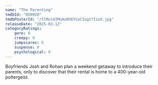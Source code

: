 ```yaml
---
name: "The Parenting"
tmdbId: "850920"
tmdbPosterId: "/5lMu14IMuHo0hKYCwCIogt7IioX.jpg"
releaseDate: "2025-03-12"
categoryRatings:
    gore: 0
    creepy: 0
    jumpscares: 0
    suspense: 0
    psychological: 0
---
```

Boyfriends Josh and Rohan plan a weekend getaway to introduce their parents, only to discover that their rental is home to a 400-year-old poltergeist.
